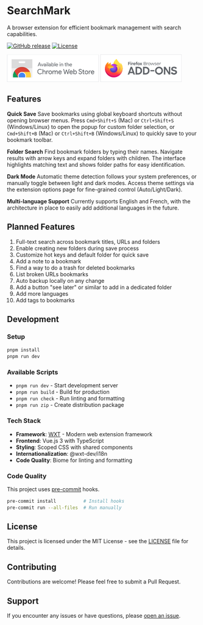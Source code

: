 # SearchMark

A browser extension for efficient bookmark management with search capabilities.

[![GitHub release](https://img.shields.io/github/release/JonathanPiaget/Searchmark.svg?style=flat-square)](https://github.com/JonathanPiaget/Searchmark/releases)
[![License](https://img.shields.io/badge/License-MIT-lightrey.svg?style=flat-square)](https://opensource.org/licenses/MIT)

[<img height="72" src="./.github/assets/chrome-store.svg" alt="Available in the Chrome Web Store">](https://chromewebstore.google.com/detail/searchmark/ojcnjoecdiojbelkehfhibhljjaocfaf) [<img height="72" src="./.github/assets/firefox-addons.svg" alt="Available in the Firefox Addon Store">](https://addons.mozilla.org/en-US/firefox/addon/searchmark/)

## Features

**Quick Save**
Save bookmarks using global keyboard shortcuts without opening browser menus. Press `Cmd+Shift+S` (Mac) or `Ctrl+Shift+S` (Windows/Linux) to open the popup for custom folder selection, or `Cmd+Shift+B` (Mac) or `Ctrl+Shift+B` (Windows/Linux) to quickly save to your bookmark toolbar.

**Folder Search**
Find bookmark folders by typing their names. Navigate results with arrow keys and expand folders with children. The interface highlights matching text and shows folder paths for easy identification.

**Dark Mode**
Automatic theme detection follows your system preferences, or manually toggle between light and dark modes. Access theme settings via the extension options page for fine-grained control (Auto/Light/Dark).

**Multi-language Support**
Currently supports English and French, with the architecture in place to easily add additional languages in the future.

## Planned Features

1. Full-text search across bookmark titles, URLs and folders
2. Enable creating new folders during save process
3. Customize hot keys and default folder for quick save
4. Add a note to a bookmark
5. Find a way to do a trash for deleted bookmarks
6. List broken URLs bookmarks
7. Auto backup locally on any change
8. Add a button "see later" or similar to add in a dedicated folder
9.  Add more languages
10. Add tags to bookmarks

## Development

### Setup
```bash
pnpm install
pnpm run dev
```

### Available Scripts
- `pnpm run dev` - Start development server
- `pnpm run build` - Build for production
- `pnpm run check` - Run linting and formatting
- `pnpm run zip` - Create distribution package

### Tech Stack
- **Framework**: [WXT](https://wxt.dev/) - Modern web extension framework
- **Frontend**: Vue.js 3 with TypeScript
- **Styling**: Scoped CSS with shared components
- **Internationalization**: @wxt-dev/i18n
- **Code Quality**: Biome for linting and formatting

### Code Quality
This project uses [pre-commit](https://pre-commit.com/) hooks.

```bash
pre-commit install          # Install hooks
pre-commit run --all-files  # Run manually
```

## License

This project is licensed under the MIT License - see the [LICENSE](LICENSE) file for details.

## Contributing

Contributions are welcome! Please feel free to submit a Pull Request.

## Support

If you encounter any issues or have questions, please [open an issue](https://github.com/JonathanPiaget/Searchmark/issues).
